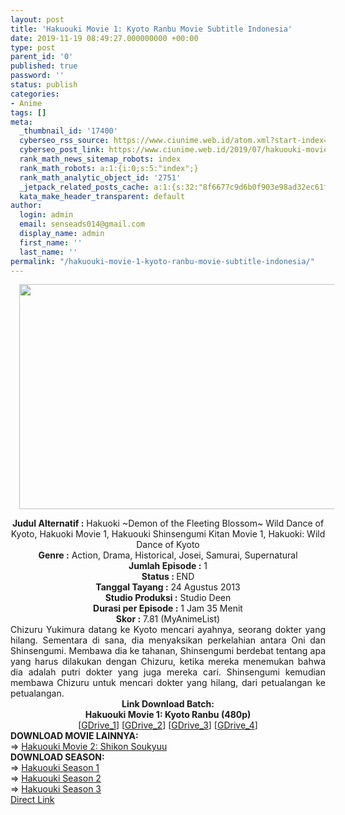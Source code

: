 ```yaml
---
layout: post
title: 'Hakuouki Movie 1: Kyoto Ranbu Movie Subtitle Indonesia'
date: 2019-11-19 08:49:27.000000000 +00:00
type: post
parent_id: '0'
published: true
password: ''
status: publish
categories:
- Anime
tags: []
meta:
  _thumbnail_id: '17400'
  cyberseo_rss_source: https://www.ciunime.web.id/atom.xml?start-index=2851&max-results=150
  cyberseo_post_link: https://www.ciunime.web.id/2019/07/hakuouki-movie-1-kyoto-ranbu-movie.html
  rank_math_news_sitemap_robots: index
  rank_math_robots: a:1:{i:0;s:5:"index";}
  rank_math_analytic_object_id: '2751'
  _jetpack_related_posts_cache: a:1:{s:32:"8f6677c9d6b0f903e98ad32ec61f8deb";a:2:{s:7:"expires";i:1650744184;s:7:"payload";a:0:{}}}
  kata_make_header_transparent: default
author:
  login: admin
  email: senseads014@gmail.com
  display_name: admin
  first_name: ''
  last_name: ''
permalink: "/hakuouki-movie-1-kyoto-ranbu-movie-subtitle-indonesia/"
---
```

<div class="separator" style="clear: both; text-align: center;"><a href="https://1.bp.blogspot.com/-5gh7ZJbObRU/XRsJRLeAb3I/AAAAAAAAamo/GPEW4Z8y_xwxuUD7VAT_aGz-B-kld5UkgCLcBGAs/s1600/Hakuouki%2BMovie%2B1%2B-%2BKyoto%2BRanbu.jpg" imageanchor="1" style="margin-left: 1em; margin-right: 1em;"><img border="0" data-original-height="720" data-original-width="1280" height="360" src="{{ site.baseurl }}/assets/2019/11/Hakuouki%2BMovie%2B1%2B-%2BKyoto%2BRanbu.jpg" width="640" /></a></div>
<p>
<div style="text-align: center;"><b>Judul</b><b><b> Alternatif</b> :</b> Hakuoki ~Demon of the Fleeting Blossom~ Wild Dance of Kyoto, Hakuoki Movie 1, Hakuouki Shinsengumi Kitan Movie 1, Hakuoki: Wild Dance of Kyoto</div>
<div style="text-align: center;"><b><b>Genre :</b></b> Action, Drama, Historical, Josei, Samurai, Supernatural</div>
<div style="text-align: center;"><b>Jumlah Episode :</b> 1<br /><b>Status :&nbsp;</b>END<br /><b>Tanggal Tayang :</b> 24 Agustus 2013<br /><b>Studio Produksi :</b> Studio Deen<br /><b>Durasi per Episode :</b> 1 Jam 35 Menit</div>
<div style="text-align: center;"><b>Skor :</b> 7.81 (MyAnimeList)</div>
<div style="text-align: center;"></div>
<div style="text-align: justify;">Chizuru Yukimura datang ke Kyoto mencari ayahnya, seorang dokter yang hilang. Sementara di sana, dia menyaksikan perkelahian antara Oni dan Shinsengumi. Membawa dia ke tahanan, Shinsengumi berdebat tentang apa yang harus dilakukan dengan Chizuru, ketika mereka menemukan bahwa dia adalah putri dokter yang juga mereka cari. Shinsengumi kemudian membawa Chizuru untuk mencari dokter yang hilang, dari petualangan ke petualangan.</div>
<div style="text-align: justify;"></div>
<div style="text-align: justify;"></div>
<div style="text-align: center;"><b>Link Download Batch:</b></div>
<div style="text-align: center;"><b>Hakuouki Movie 1: Kyoto Ranbu (480p)</b></div>
<div style="text-align: center;">[<a href="https://drive.google.com/uc?id=1WWvJh3POv0ABs4t3dqWclLmGPzTmlk0R" target="_blank" rel="noopener">GDrive_1</a>] [<a href="https://drive.google.com/uc?id=1PglHQJOSEtmHOLCPhMJOQlDKeE7n65-c" target="_blank" rel="noopener">GDrive_2</a>] [<a href="https://drive.google.com/uc?id=1i_npAsNPL0JeGEiw6DksSsciY78lP041" target="_blank" rel="noopener">GDrive_3</a>] [<a href="http://drive.google.com/uc?id=173esqTBsElTGT70EJLXpxv6H1kBtygLv" target="_blank" rel="noopener">GDrive_4</a>]
<div style="text-align: left;">
<div style="text-align: left;">
<div style="text-align: left;"><b>DOWNLOAD MOVIE&nbsp;</b><b>LAINNYA</b><b>:</b></div>
<div style="text-align: left;"></div>
<div style="text-align: left;">=&gt;&nbsp;<a href="https://www.ciunime.web.id/2019/07/hakuouki-movie-2-shikon-soukyuu-movie.html" target="_blank" rel="noopener">Hakuouki Movie 2: Shikon Soukyuu</a></div>
<div style="text-align: left;"></div>
</div>
<div style="text-align: left;"><b>DOWNLOAD SEASON:</b></div>
<div style="text-align: left;">=&gt;&nbsp;<a href="https://www.ciunime.web.id/2019/07/hakuouki-season-1-episode-01-12-end.html" target="_blank" rel="noopener">Hakuouki Season 1</a></div>
<div style="text-align: left;">=&gt;&nbsp;<a href="https://www.ciunime.web.id/2019/07/hakuouki-season-2-episode-01-10-end.html" target="_blank" rel="noopener">Hakuouki Season 2</a></div>
<div style="text-align: left;">=&gt;&nbsp;<a href="https://www.ciunime.web.id/2019/07/hakuouki-season-3-episode-01-12-end.html" target="_blank" rel="noopener">Hakuouki Season 3</a></div>
<div style="text-align: left;"></div>
</div>
</div>
<link rel="stylesheet" href="https://cdnjs.cloudflare.com/ajax/libs/font-awesome/4.7.0/css/font-awesome.min.css" />
<div class="divbtn"> <a href="https://handymansurrender.com/fihup8buzv?key=94550f7ce39444073321dde3b8782f97" class="btn"><i class="fa fa-download"></i> Direct Link</a> </div>
